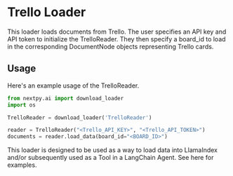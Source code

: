 # Trello Loader

This loader loads documents from Trello. The user specifies an API key and API token to initialize the TrelloReader. They then specify a board_id to
load in the corresponding DocumentNode objects representing Trello cards.

## Usage

Here's an example usage of the TrelloReader.

```python
from nextpy.ai import download_loader
import os

TrelloReader = download_loader('TrelloReader')

reader = TrelloReader("<Trello_API_KEY>", "<Trello_API_TOKEN>")
documents = reader.load_data(board_id="<BOARD_ID>")
```

This loader is designed to be used as a way to load data into LlamaIndex and/or subsequently used as a Tool in a LangChain Agent. See here for
examples.

